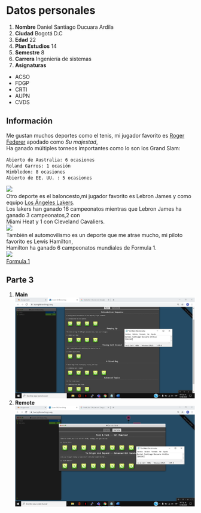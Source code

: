 # Datos personales
1. **Nombre** Daniel Santiago Ducuara Ardila
2. **Ciudad** Bogotá D.C
3. **Edad** 22
4. **Plan Estudios** 14
5. **Semestre** 8
6. **Carrera** Ingeniería de sistemas
7. **Asignaturas** 
- ACSO
- FDGP
- CRTI
- AUPN
- CVDS

## Información
Me gustan muchos deportes como el tenis, mi jugador favorito es [Roger Federer](https://rogerfederer.com/) apodado como *Su majestad*,\
Ha ganado múltiples torneos importantes como lo son los Grand Slam:
```
Abierto de Australia: 6 ocasiones
Roland Garros: 1 ocasión
Wimbledon: 8 ocasiones
Abierto de EE. UU. : 5 ocasiones
```
![](http://www.pngmart.com/files/8/Roger-Federer-PNG-Download-Image.png)\
Otro deporte es el baloncesto,mi jugador favorito es Lebron James y como equipo [Los Ángeles Lakers](https://www.nba.com/lakers/?tmd=1).\
Los lakers han ganado 16 campeonatos mientras que Lebron James ha ganado 3 campeonatos,2 con\
Miami Heat y 1 con Cleveland Cavaliers.\
![](https://www.pngarts.com/files/5/LeBron-James-Transparent-Background-PNG.png)\
También el automovilismo es un deporte que me atrae mucho, mi piloto favorito es Lewis Hamilton,\
Hamilton ha ganado 6 campeonatos mundiales de Formula 1.\
![](https://e0.365dm.com/f1/drivers/h_full_809.png)\
[Formula 1](https://www.fórmula1.com/)
## **Parte 3**
1. **Main**
![](Captura1.PNG)
2. **Remote**
![](Captura2.PNG)



